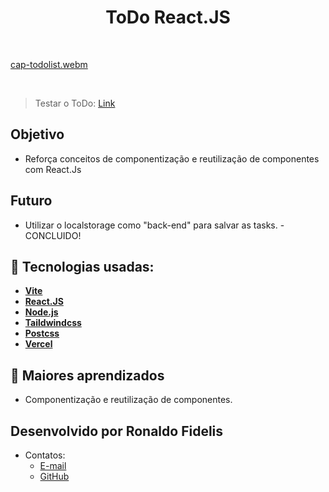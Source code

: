 <h1 align=center> ToDo React.JS </h1>

<br>

[cap-todolist.webm](https://github.com/RonaldoFidelis/ToDo-ReactJs/assets/92171641/e8315439-043a-499a-acbd-085dd34cd2f7)

<br>

> Testar o ToDo: <a href="https://to-do-react-js-sooty.vercel.app/" target="_blank" >Link</a>

## Objetivo

- Reforça conceitos de componentização e reutilização de componentes com React.Js

## Futuro

- Utilizar o localstorage como "back-end" para salvar as tasks. - CONCLUIDO!

## 🚀 Tecnologias usadas:

* **[ Vite ](https://vitejs.dev/)**
* **[ React.JS ](https://react.dev/)**
* **[ Node.js ](https://nodejs.org/en)**
* **[ Taildwindcss ](https://tailwindcss.com/)**
* **[ Postcss ](#)**
* **[ Vercel ](https://vercel.com/)**

## 📝 Maiores aprendizados

* Componentização e reutilização de componentes.

## Desenvolvido por Ronaldo Fidelis
-  Contatos:
    - <a href="mailto:ronaldofidelis.ti@gmail.com" target="_blank">E-mail</a>
    - <a href="https://github.com/RonaldoFidelis" target="_blank">GitHub</a>
